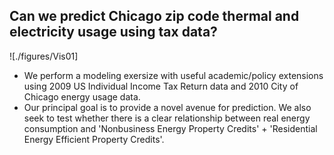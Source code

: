## Can we predict Chicago zip code thermal and electricity usage using tax data?  

![./figures/Vis01]

- We perform a modeling exersize with useful academic/policy extensions using 2009 US Individual Income Tax Return data and 2010 City of Chicago energy usage data.
- Our principal goal is to provide a novel avenue for prediction.  We also seek to test whether there is a clear relationship between real energy consumption and 'Nonbusiness Energy Property Credits' + 'Residential Energy Efficient Property Credits'.
